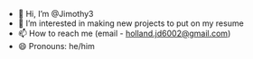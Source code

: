 - 👋 Hi, I’m @Jimothy3
- 👀 I’m interested in making new projects to put on my resume
- 📫 How to reach me (email - holland.jd6002@gmail.com)
- 😄 Pronouns: he/him

<!---
Jimothy3/Jimothy3 is a ✨ special ✨ repository because its `README.md` (this file) appears on your GitHub profile.
You can click the Preview link to take a look at your changes.
--->
